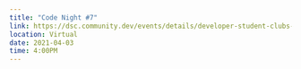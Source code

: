 ```yaml
---
title: "Code Night #7"
link: https://dsc.community.dev/events/details/developer-student-clubs-mcmaster-university-presents-code-night-7/
location: Virtual
date: 2021-04-03
time: 4:00PM
---
```

